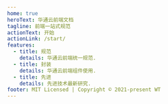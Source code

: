 ```yaml
---
home: true
heroText: 华通云前端文档
tagline: 前端一站式规范
actionText: 开始
actionLink: /start/
features:
  - title: 规范
    details: 华通云前端统一规范.
  - title: 封装
    details: 华通云前端组件使用.
  - title: 先进
    details: 先进技术最新研究.
footer: MIT Licensed | Copyright © 2021-present WT
---
```


